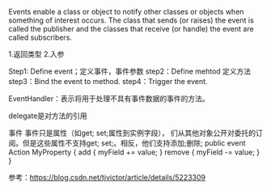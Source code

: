 Events enable a class or object to notify other classes or objects when something of interest occurs. The class that sends (or raises) the event is called the publisher and the classes that receive (or handle) the event are called subscribers.

1.返回类型
2.入参

Step1: Define event；定义事件，事件参数
step2：Define mehtod 定义方法
step3：Bind the event to method.
step4：Trigger the event.

EventHandler：表示将用于处理不具有事件数据的事件的方法。

delegate是对方法的引用


事件
事件只是属性（如get; set;属性到实例字段），
们从其他对象公开对委托的订阅。但是这些属性不支持get; set;。相反，他们支持添加;删除;
public event Action MyProperty
{
    add { myField += value; }
    remove { myField -= value; }
}

参考：https://blog.csdn.net/tjvictor/article/details/5223309